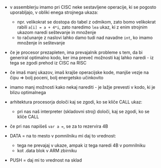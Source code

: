 - v assemblerju imamo pri CISC neke sestavljene operacije, ki se pogosto uporabljajo, v obliki enega strojnega ukaza:
	- npr. velikokrat se dostopa do tabel z odmikom, zato bomo velikokrat rabili `a[i] = a + 4*i`, zato naredimo `lea` ukaz, ki z enim strojnim ukazom naredi seštevanje in množenje
	- to računanje z naslovi lahko damo tudi nad navadne `int`, ko imamo množenje in seštevanje
- če je procesor prezapleten, ima prevajalnik probleme s tem, da bi generiral optimalno kodo, ker ima preveč možnosti kaj lahko naredi - iz tega se zgodi prehod iz CISC na RISC
- če imaš manj ukazov, imaš krajše operacijske kode, manjše vezje na čipu => bolj poceni, bolj energetsko učinkovito
- imamo manj možnosti kako nekaj narediti - je lažje prevesti v kodo, ki je blizu optimalnega

- arhitektura procesorja določi kaj se zgodi, ko se kliče CALL ukaz:
	- pri nas naš interpreter (skladovni stroj) določi, kaj se zgodi, ko se kliče CALL

- če pri nas napišeš `var a =`, se za to rezervira 4B
- DATA = na to mesto v pomnilniku mi daj to vrednost:
	- tega ne prevajaj v ukaze, ampak iz tega naredi 4B v pomnilniku
	- kot .data blok v ARM zbirniku
- PUSH = daj mi to vrednost na sklad
